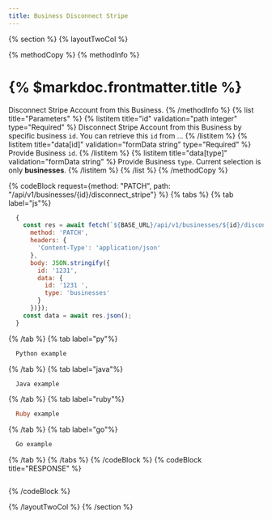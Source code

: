 ```yaml
---
title: Business Disconnect Stripe
---
```

{% section %}
{% layoutTwoCol %}

{% methodCopy %}
{% methodInfo %}
  # {% $markdoc.frontmatter.title %}
  Disconnect Stripe Account from this Business.
{% /methodInfo %}
{% list title="Parameters" %}
  {% listitem title="id" validation="path integer" type="Required" %}
  Disconnect Stripe Account from this Business by specific business `id`. You can retrieve this `id` from ...
  {% /listitem %}
  {% listitem title="data[id]" validation="formData string" type="Required" %}
  Provide Business `id`.
  {% /listitem %}
  {% listitem title="data[type]" validation="formData string" %}
  Provide Business `type`. Current selection is only **businesses**.
  {% /listitem %}
{% /list %}
{% /methodCopy %}

{% codeBlock request={method: "PATCH", path: "/api/v1/businesses/{id}/disconnect_stripe"} %}
{% tabs %}
  {% tab label="js"%}
  ```js
    {
      const res = await fetch(`${BASE_URL}/api/v1/businesses/${id}/disconnect_stripe`, {
        method: 'PATCH',
        headers: {
          'Content-Type': 'application/json'
        },
        body: JSON.stringify({
          id: '1231',
          data: {
            id: '1231 ',
            type: 'businesses'
          }
        })});
      const data = await res.json();
    }
  ```
  {% /tab %}
  {% tab label="py"%}
  ```py
    Python example
  ```
  {% /tab %}
  {% tab label="java"%}
  ```java
    Java example
  ```
  {% /tab %}
  {% tab label="ruby"%}
  ```ruby
    Ruby example
  ```
  {% /tab %}
  {% tab label="go"%}
  ```go
    Go example
  ```
  {% /tab %}
{% /tabs %}
{% /codeBlock %}
{% codeBlock title="RESPONSE" %}
  ```json
  ```
{% /codeBlock %}  

{% /layoutTwoCol %}
{% /section %}